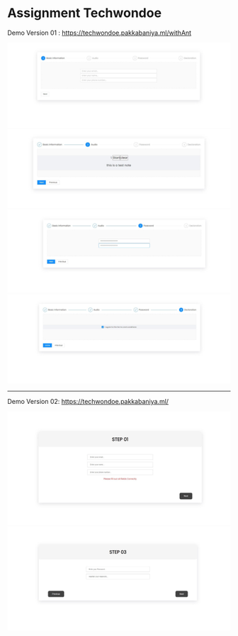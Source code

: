 # Assignment Techwondoe

Demo Version 01 : https://techwondoe.pakkabaniya.ml/withAnt

![image](./assets/page01.jpg)
![image](./assets/page02.jpg)
![image](./assets/page03.jpg)
![image](./assets/page04.jpg)

---

Demo Version 02: https://techwondoe.pakkabaniya.ml/

![image](./assets/techwondoe.jpg)
![image](./assets/pass.jpg)
